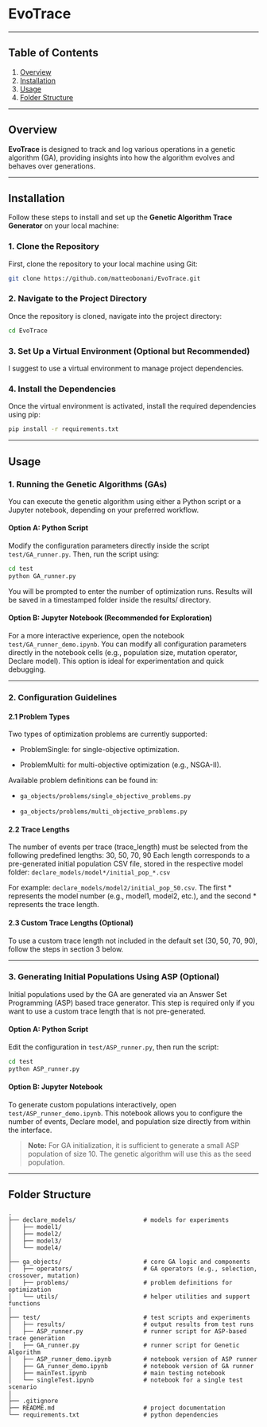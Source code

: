 #  EvoTrace



---

## Table of Contents

1. [Overview](#overview)
2. [Installation](#installation)
3. [Usage](#usage)
4. [Folder Structure](#folder-structure)

---

## Overview

**EvoTrace** is designed to track and log various operations in a genetic algorithm (GA), 
providing insights into how the algorithm evolves and behaves over generations.

---

## Installation

Follow these steps to install and set up the **Genetic Algorithm Trace Generator** on your local machine:

### 1. Clone the Repository
First, clone the repository to your local machine using Git:

```bash
git clone https://github.com/matteobonani/EvoTrace.git
```
### 2. Navigate to the Project Directory
Once the repository is cloned, navigate into the project directory:

```bash
cd EvoTrace
```

### 3. Set Up a Virtual Environment (Optional but Recommended)

I suggest to use a virtual environment to manage project dependencies.

### 4. Install the Dependencies
Once the virtual environment is activated, install the required dependencies using pip:

```bash
pip install -r requirements.txt
```
---

## Usage

### 1. Running the Genetic Algorithms (GAs)

You can execute the genetic algorithm using either a Python script or a Jupyter notebook, depending on your preferred workflow.
#### Option A: Python Script

Modify the configuration parameters directly inside the script `test/GA_runner.py`.
Then, run the script using:
```bash
cd test
python GA_runner.py
```
You will be prompted to enter the number of optimization runs. Results will be saved in a timestamped folder inside the results/ directory.
#### Option B: Jupyter Notebook (Recommended for Exploration)

For a more interactive experience, open the notebook `test/GA_runner_demo.ipynb`.
You can modify all configuration parameters directly in the notebook cells (e.g., population size, mutation operator, Declare model). This option is ideal for experimentation and quick debugging.

---

### 2. Configuration Guidelines

#### 2.1 Problem Types

Two types of optimization problems are currently supported:

- ProblemSingle: for single-objective optimization.

- ProblemMulti: for multi-objective optimization (e.g., NSGA-II).

Available problem definitions can be found in:

- `ga_objects/problems/single_objective_problems.py`

- `ga_objects/problems/multi_objective_problems.py`

#### 2.2 Trace Lengths

The number of events per trace (trace_length) must be selected from the following predefined lengths:
30, 50, 70, 90
Each length corresponds to a pre-generated initial population CSV file, stored in the respective model folder:
`declare_models/model*/initial_pop_*.csv`

For example: `declare_models/model2/initial_pop_50.csv`.
The first * represents the model number (e.g., model1, model2, etc.), and the second * represents the trace length.

#### 2.3 Custom Trace Lengths (Optional)
To use a custom trace length not included in the default set (30, 50, 70, 90), follow the steps in section 3 below.

---

### 3. Generating Initial Populations Using ASP (Optional)
Initial populations used by the GA are generated via an Answer Set Programming (ASP) based trace generator. This step is required only if you want to use a custom trace length that is not pre-generated.
#### Option A: Python Script

Edit the configuration in `test/ASP_runner.py`, then run the script:
```bash
cd test
python ASP_runner.py
```
#### Option B: Jupyter Notebook

To generate custom populations interactively, open `test/ASP_runner_demo.ipynb`.
This notebook allows you to configure the number of events, Declare model, and population size directly from within the interface.
> **Note:**  For GA initialization, it is sufficient to generate a small ASP population of size 10. The genetic algorithm will use this as the seed population.

---

## Folder Structure

```text
.
├── declare_models/                   # models for experiments
│   ├── model1/
│   ├── model2/
│   ├── model3/
│   └── model4/
│
├── ga_objects/                       # core GA logic and components
│   ├── operators/                    # GA operators (e.g., selection, crossover, mutation)
│   ├── problems/                     # problem definitions for optimization
│   └── utils/                        # helper utilities and support functions
│
├── test/                             # test scripts and experiments
│   ├── results/                      # output results from test runs
│   ├── ASP_runner.py                 # runner script for ASP-based trace generation
│   ├── GA_runner.py                  # runner script for Genetic Algorithm
│   ├── ASP_runner_demo.ipynb         # notebook version of ASP runner
│   ├── GA_runner_demo.ipynb          # notebook version of GA runner
│   ├── mainTest.ipynb                # main testing notebook
│   └── singleTest.ipynb              # notebook for a single test scenario
│
├── .gitignore
├── README.md                         # project documentation
└── requirements.txt                  # python dependencies
```
